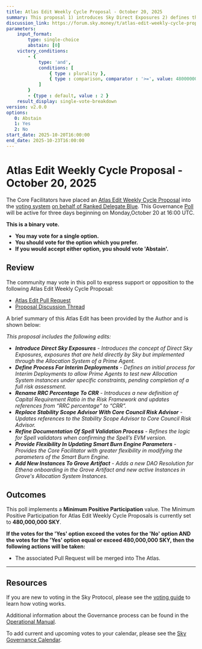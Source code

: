 ```yaml
---
title: Atlas Edit Weekly Cycle Proposal - October 20, 2025
summary: This proposal 1) introduces Sky Direct Exposures 2) defines the process for Interim Deployments 3) renames RRC to CRR 4) replaces Stability Scope Advisor with Core Council Risk Advisor 5) refined documentation of the spell validation process 6) provides flexibility in updating Smart Burn Engine parameters 7) adds new instances to the Grove Artifact.
discussion_link: https://forum.sky.money/t/atlas-edit-weekly-cycle-proposal-week-of-2025-10-20/27327/
parameters:
    input_format:
        type: single-choice
        abstain: [0]
    victory_conditions:
        - {
            type: 'and',
            conditions: [
                { type : plurality },
                { type : comparison, comparator : '>=', value: 480000000 }
            ]
        }
        - {type : default, value : 2 }
    result_display: single-vote-breakdown
version: v2.0.0
options:
   0: Abstain
   1: Yes
   2: No
start_date: 2025-10-20T16:00:00
end_date: 2025-10-23T16:00:00
---
```


# Atlas Edit Weekly Cycle Proposal - October 20, 2025

The Core Facilitators have placed an [Atlas Edit Weekly Cycle Proposal](https://sky-atlas.powerhouse.io/A.1.10.2_Atlas_Edit_Weekly_Cycle/4a8ad9ad-5c5d-4994-9b46-f04c0e61ce59|0db30308) into the [voting system](https://vote.sky.money/polling) [on behalf of Ranked Delegate Blue](https://forum.sky.money/t/atlas-edit-weekly-cycle-proposal-week-of-2025-10-20/27327/2). This Governance [Poll](https://sky-atlas.powerhouse.io/A.1.10.2_Atlas_Edit_Weekly_Cycle/4a8ad9ad-5c5d-4994-9b46-f04c0e61ce59|0db30308) will be active for three days beginning on Monday,October 20 at 16:00 UTC.

**This is a binary vote.**

- **You may vote for a single option.**
- **You should vote for the option which you prefer.**
- **If you would accept either option, you should vote 'Abstain'.**

## Review

The community may vote in this poll to express support or opposition to the following Atlas Edit Weekly Cycle Proposal:

- [Atlas Edit Pull Request](https://github.com/sky-ecosystem/next-gen-atlas/pull/89)
- [Proposal Discussion Thread](https://forum.sky.money/t/atlas-edit-weekly-cycle-proposal-week-of-2025-10-20/27327/)

A brief summary of this Atlas Edit has been provided by the Author and is shown below:

_This proposal includes the following edits:_

- _**Introduce Direct Sky Exposures** - Introduces the concept of Direct Sky Exposures, exposures that are held directly by Sky but implemented through the Allocation System of a Prime Agent._
- _**Define Process For Interim Deployments** - Defines an initial process for Interim Deployments to allow Prime Agents to test new Allocation System instances under specific constraints, pending completion of a full risk assessment._
- _**Rename RRC Percentage To CRR** - Introduces a new definition of Capital Requirement Ratio in the Risk Framework and updates references from “RRC percentage” to “CRR”._
- _**Replace Stability Scope Advisor With Core Council Risk Advisor** - Updates references to the Stability Scope Advisor to Core Council Risk Advisor._
- _**Refine Documentation Of Spell Validation Process** - Refines the logic for Spell validators when confirming the Spell’s EVM version._
- _**Provide Flexibility In Updating Smart Burn Engine Parameters** - Provides the Core Facilitator with greater flexibility in modifying the parameters of the Smart Burn Engine._
- _**Add New Instances To Grove Artifact** - Adds a new DAO Resolution for Ethena onboarding in the Grove Artifact and new active Instances in Grove's Allocation System Instances._

## Outcomes

This poll implements a **Minimum Positive Participation** value. The Minimum Positive Participation for Atlas Edit Weekly Cycle Proposals is currently set to **480,000,000 SKY**.

**If the votes for the 'Yes' option exceed the votes for the 'No' option AND the votes for the 'Yes' option equal or exceed 480,000,000 SKY, then the following actions will be taken:**

- The associated Pull Request will be merged into The Atlas.

---

## Resources

If you are new to voting in the Sky Protocol, please see the [voting guide](https://manual.makerdao.com/governance/voting-in-makerdao/on-chain-governance) to learn how voting works.

Additional information about the Governance process can be found in the [Operational Manual](https://manual.makerdao.com).

To add current and upcoming votes to your calendar, please see the [Sky Governance Calendar](https://manual.makerdao.com/makerdao/calendars/governance-calendar).
